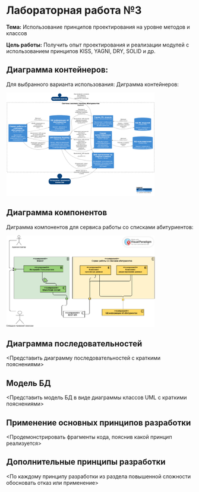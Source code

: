 # Лабораторная работа №3

**Тема:** Использование принципов проектирования на уровне методов и классов

**Цель работы:** Получить опыт проектирования и реализации модулей с использованием принципов KISS, YAGNI, DRY, SOLID и др.

## Диаграмма контейнеров:
Для выбранного варианта использования:
Диграмма контейнеров:

 <img width="400" src="Images_/2_2.png" alt="1"/>

## Диаграмма компонентов
Диграмма компонентов для сервиса работы со списками абитуриентов:

 <img width="400" src="Images_/6_1.png" alt="1"/>

## Диаграмма последовательностей
<Представить диаграмму последовательностей с краткими пояснениями>

## Модель БД
<Представить модель БД в виде диаграммы классов UML с краткими пояснениями>

## Применение основных принципов разработки
<Продемонстрировать фрагменты кода, пояснив какой принцип реализуется>

## Дополнительные принципы разработки
<По каждому принципу разработки из раздела повышенной сложности обосновать отказ или применение>
